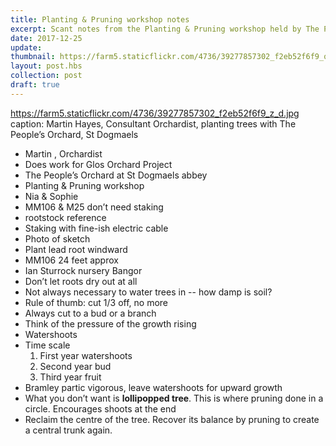 ```yaml
---
title: Planting & Pruning workshop notes
excerpt: Scant notes from the Planting & Pruning workshop held by The People’s Orchard is St Dogmaels on 7th December 2017
date: 2017-12-25
update: 
thumbnail: https://farm5.staticflickr.com/4736/39277857302_f2eb52f6f9_q_d.jpg
layout: post.hbs
collection: post
draft: true
---
```


https://farm5.staticflickr.com/4736/39277857302_f2eb52f6f9_z_d.jpg caption: Martin Hayes, Consultant Orchardist, planting trees with The People’s Orchard, St Dogmaels

* Martin , Orchardist
* Does work for Glos Orchard Project
* The People’s Orchard at St Dogmaels abbey
* Planting & Pruning workshop
* Nia & Sophie
* MM106 & M25 don’t need staking
* rootstock reference
* Staking with fine-ish electric cable
* Photo of sketch
* Plant lead root windward
* MM106 24 feet approx
* Ian Sturrock nursery Bangor
* Don’t let roots dry out at all
* Not always necessary to water trees in -- how damp is soil?
* Rule of thumb: cut 1/3 off, no more
* Always cut to a bud or a branch
* Think of the pressure of the growth rising
* Watershoots
* Time scale
  1. First year watershoots
  2. Second year bud
  3. Third year fruit
* Bramley partic vigorous, leave watershoots for upward growth
* What you don’t want is **lollipopped tree**. This is where pruning done in a circle. Encourages shoots at the end
* Reclaim the centre of the tree. Recover its balance by pruning to create a central trunk again.
